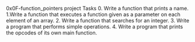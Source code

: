 0x0F-function_pointers project
Tasks
0. Write a function that prints a name.
1.Write a function that executes a function given as a parameter on each element of an array.
2. Write a function that searches for an integer.
3. Write a program that performs simple operations.
4. Write a program that prints the opcodes of its own main function. 
